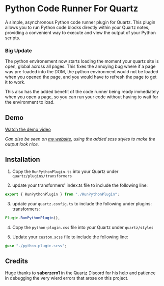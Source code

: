 # Python Code Runner For Quartz

A simple, asynchronous Python code runner plugin for Quartz. This plugin allows you to run Python code blocks directly within your Quartz notes, providing a convenient way to execute and view the output of your Python scripts.

### Big Update

The python environement now starts loading the moment your quartz site is open, global across all pages. This fixes the annoying bug where if a page was pre-loaded into the DOM, the python environment would not be loaded when you opened the page, and you would have to refresh the page to get it to work.

This also has the added benefit of the code runner being ready immediately when you open a page, so you can run your code without having to wait for the environment to load.

## Demo

[Watch the demo video](./code-runner.mp4)

_Can also be seen on [my website](https://ewan.my/Notes/Computational-Neuroscience/Theory/Theoretical-Neuroscience---Peter-Dayan-and-L.-F.-Abbott/CH1---Firing-Rates-and-Spike-Statistics/Firing-Rate-Approximation), using the added scss styles to make the output look nice._

## Installation

1. Copy the `RunPythonPlugin.ts` into your Quartz under `quartz/plugins/transformers`

2. update your transformers' index.ts file to include the following line:

```typescript
export { RunPythonPlugin } from "./RunPythonPlugin";
```

3. update your `quartz.config.ts` to include the following under plugins: transformers:

```typescript
Plugin.RunPythonPlugin(),
```

4. Copy the `python-plugin.css` file into your Quartz under `quartz/styles`

5. Update your `custom.scss` file to include the following line:

```scss
@use "./python-plugin.scss";
```

## Credits

Huge thanks to **saberzero1** in the Quartz Discord for his help and patience in debugging the very wierd errors that arose on this project.
